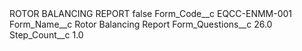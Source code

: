 <?xml version="1.0" encoding="UTF-8"?>
<CustomMetadata xmlns="http://soap.sforce.com/2006/04/metadata" xmlns:xsi="http://www.w3.org/2001/XMLSchema-instance" xmlns:xsd="http://www.w3.org/2001/XMLSchema">
    <label>ROTOR BALANCING REPORT</label>
    <protected>false</protected>
    <values>
        <field>Form_Code__c</field>
        <value xsi:type="xsd:string">EQCC-ENMM-001</value>
    </values>
    <values>
        <field>Form_Name__c</field>
        <value xsi:type="xsd:string">Rotor Balancing Report</value>
    </values>
    <values>
        <field>Form_Questions__c</field>
        <value xsi:type="xsd:double">26.0</value>
    </values>
    <values>
        <field>Step_Count__c</field>
        <value xsi:type="xsd:double">1.0</value>
    </values>
</CustomMetadata>
